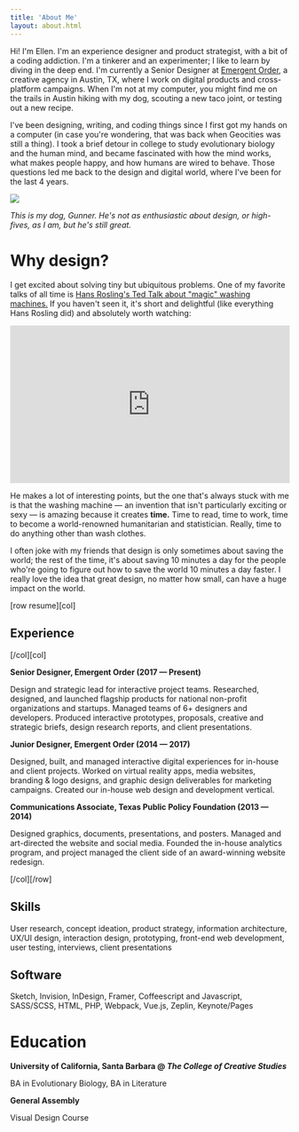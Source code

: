 ```yaml
---
title: 'About Me'
layout: about.html
---
```

Hi! I'm Ellen. I'm an experience designer and product strategist, with a bit of a coding addiction. I'm a tinkerer and an experimenter; I like to learn by diving in the deep end. I'm currently a Senior Designer at [Emergent Order](http://emergentorder.com), a creative agency in Austin, TX, where I work on digital products and cross-platform campaigns. When I'm not at my computer, you might find me on the trails in Austin hiking with my dog, scouting a new taco joint, or testing out a new recipe.

I've been designing, writing, and coding things since I first got my hands on a computer (in case you're wondering, that was back when Geocities was still a thing). I took a brief detour in college to study evolutionary biology and the human mind, and became fascinated with how the mind works, what makes people happy, and how humans are wired to behave. Those questions led me back to the design and digital world, where I've been for the last 4 years.

![](https://www.notion.so/file/https%3A%2F%2Fs3-us-west-2.amazonaws.com%2Fsecure.notion-static.com%2F72ed49b0-c912-4f75-98b5-dce8381fe09f%2F92kdnh0174.jpg)

*This is my dog, Gunner. He's not as enthusiastic about design, or high-fives, as I am, but he's still great.*

# Why design?

I get excited about solving tiny but ubiquitous problems. One of my favorite talks of all time is [Hans Rosling's Ted Talk about "magic" washing machines.](https://www.ted.com/talks/hans_rosling_and_the_magic_washing_machine) If you haven't seen it, it's short and delightful (like everything Hans Rosling did) and absolutely worth watching:

<div id="iframe" style="position:relative;height:0;padding-bottom:56.25%"><iframe src="https://embed.ted.com/talks/hans_rosling_and_the_magic_washing_machine" width="854" height="480" style="position:absolute;left:0;top:0;width:100%;height:100%" frameborder="0" scrolling="no" allowfullscreen></iframe></div>

He makes a lot of interesting points, but the one that's always stuck with me is that the washing machine — an invention that isn't particularly exciting or sexy — is amazing because it creates **time.** Time to read, time to work, time to become a world-renowned humanitarian and statistician. Really, time to do anything other than wash clothes.

I often joke with my friends that design is only sometimes about saving the world; the rest of the time, it's about saving 10 minutes a day for the people who're going to figure out how to save the world 10 minutes a day faster. I really love the idea that great design, no matter how small, can have a huge impact on the world.

[row resume][col]

## Experience

[/col][col]

**Senior Designer, Emergent Order (2017 — Present)**

Design and strategic lead for interactive project teams. Researched, designed, and launched flagship products for national non-profit organizations and startups. Managed teams of 6+ designers and developers. Produced interactive prototypes, proposals, creative and strategic briefs, design research reports, and client presentations.

**Junior Designer, Emergent Order (2014 — 2017)**

Designed, built, and managed interactive digital experiences for in-house and client projects. Worked on virtual reality apps, media websites, branding & logo designs, and graphic design deliverables for marketing campaigns. Created our in-house web design and development vertical.

**Communications Associate, Texas Public Policy Foundation (2013 — 2014)**

Designed graphics, documents, presentations, and posters. Managed and art-directed the website and social media. Founded the in-house analytics program, and project managed the client side of an award-winning website redesign.

[/col][/row]

## Skills

User research, concept ideation, product strategy, information architecture, UX/UI design, interaction design, prototyping, front-end web development, user testing, interviews, client presentations

## Software

Sketch, Invision, InDesign, Framer, Coffeescript and Javascript, SASS/SCSS, HTML, PHP, Webpack, Vue.js, Zeplin, Keynote/Pages

# Education

**University of California, Santa Barbara @ *The College of Creative Studies***

BA in Evolutionary Biology, BA in Literature

**General Assembly**

Visual Design Course
